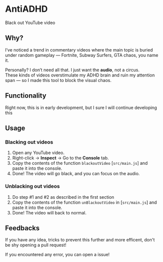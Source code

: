 # AntiADHD

Black out YouTube video

## Why?

I’ve noticed a trend in commentary videos where the main topic is buried under random gameplay — Fortnite, Subway Surfers, GTA chaos, you name it.

Personally? I don’t need all that. I just want the **audio**, not a circus.  
These kinds of videos overstimulate my ADHD brain and ruin my attention span — so I made this tool to block the visual chaos.

## Functionality

Right now, this is in early development, but I sure I will continue developing this

## Usage

### Blacking out videos

1. Open any YouTube video.
2. Right-click → **Inspect** → Go to the **Console** tab.
3. Copy the contents of the function `blackoutVideo` [`src/main.js`] and paste it into the console.
4. Done! The video will go black, and you can focus on the audio.

### Unblacking out videos

1. Do step #1 and #2 as described in the first section
3. Copy the contents of the function `unBlackoutVideo` in [`src/main.js`] and paste it into the console.
4. Done! The video will back to normal.

## Feedbacks

If you have any idea, tricks to prevent this further and more efficent, don't be shy opening a pull request!

If you encountered any error, you can open a issue!
